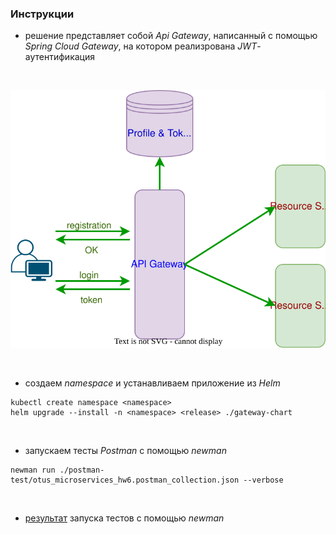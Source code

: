 ### Инструкции

- решение представляет собой _Api Gateway_, 
написанный с помощью _Spring Cloud Gateway_, 
на котором реализрована _JWT_-аутентификация 

<br>

![Architecture scheme.](otus-microservices-hw6.svg)

<br>

- создаем _namespace_ и устанавливаем приложение из _Helm_
```console
kubectl create namespace <namespace>
helm upgrade --install -n <namespace> <release> ./gateway-chart
``` 
<br>

- запускаем тесты _Postman_ с помощью _newman_
```console
newman run ./postman-test/otus_microservices_hw6.postman_collection.json --verbose
```
<br>

- [результат](postman-test/newman_output) запуска тестов с помощью _newman_ 
